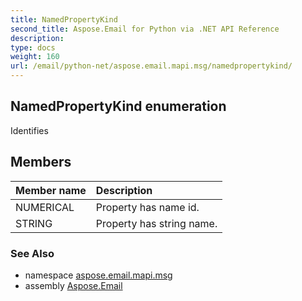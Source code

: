 ```yaml
---
title: NamedPropertyKind
second_title: Aspose.Email for Python via .NET API Reference
description: 
type: docs
weight: 160
url: /email/python-net/aspose.email.mapi.msg/namedpropertykind/
---
```


## NamedPropertyKind enumeration

Identifies

## Members
| Member name | Description |
| :- | :- |
|NUMERICAL|Property has name id.|
|STRING|Property has string name.|

### See Also

* namespace [aspose.email.mapi.msg](/email/python-net/aspose.email.mapi.msg/)
* assembly [Aspose.Email](/slides/python-net/)

